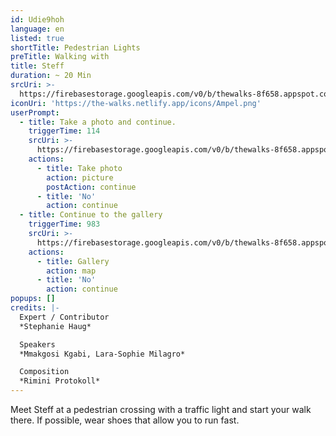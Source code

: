 ```yaml
---
id: Udie9hoh
language: en
listed: true
shortTitle: Pedestrian Lights
preTitle: Walking with
title: Steff
duration: ~ 20 Min
srcUri: >-
  https://firebasestorage.googleapis.com/v0/b/thewalks-8f658.appspot.com/o/mp3%2Fv0%2Fen_Udie9hoh%2Fen_Udie9hoh.mp3?alt=media&token=b4dcab93-b391-4fca-bd28-5f3cc412a08e
iconUri: 'https://the-walks.netlify.app/icons/Ampel.png'
userPrompt:
  - title: Take a photo and continue.
    triggerTime: 114
    srcUri: >-
      https://firebasestorage.googleapis.com/v0/b/thewalks-8f658.appspot.com/o/mp3%2Fv0%2Fen_Udie9hoh%2Fen_Udie9hoh_loop_1.mp3?alt=media&token=a4d3c98e-d01b-4638-b307-6709e3babc7b
    actions:
      - title: Take photo
        action: picture
        postAction: continue
      - title: 'No'
        action: continue
  - title: Continue to the gallery
    triggerTime: 983
    srcUri: >-
      https://firebasestorage.googleapis.com/v0/b/thewalks-8f658.appspot.com/o/static%2Fmedias%2Fmulti_Zeubeel8_loop.mp3?alt=media&token=88349085-3303-48b9-bdc6-fd7b09519a26
    actions:
      - title: Gallery
        action: map
      - title: 'No'
        action: continue
popups: []
credits: |-
  Expert / Contributor
  *Stephanie Haug*

  Speakers
  *Mmakgosi Kgabi, Lara-Sophie Milagro*

  Composition
  *Rimini Protokoll*
---
```

Meet Steff at a pedestrian crossing with a traffic light and start your walk there. If possible, wear shoes that allow you to run fast.
